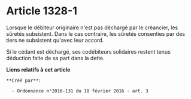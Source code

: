 # Article 1328-1

Lorsque le débiteur originaire n'est pas déchargé par le créancier, les sûretés subsistent. Dans le cas contraire, les
sûretés consenties par des tiers ne subsistent qu'avec leur accord. 

Si le cédant est déchargé, ses codébiteurs solidaires restent tenus déduction faite de sa part dans la dette.

**Liens relatifs à cet article**

	**Créé par**:

	  - Ordonnance n°2016-131 du 10 février 2016 - art. 3
